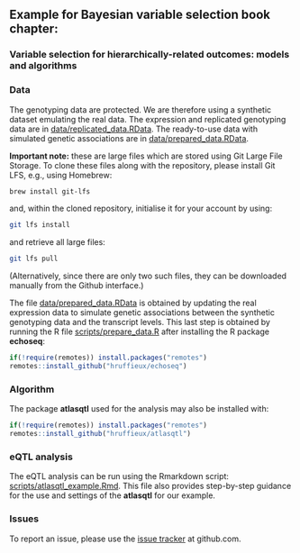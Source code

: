 ## Example for Bayesian variable selection book chapter: 
### Variable selection for hierarchically-related outcomes: models and algorithms

### Data

The genotyping data are protected. We are therefore using a synthetic dataset emulating the real data. 
The expression and replicated genotyping data are in 
[data/replicated_data.RData](https://github.com/hruffieux/bayesian_variable_selection_book_chapter/blob/master/data/replicated_data.RData). The ready-to-use data with simulated genetic associations are in 
[data/prepared_data.RData](https://github.com/hruffieux/bayesian_variable_selection_book_chapter/blob/master/data/prepared_data.RData).

**Important note:** these are large files which are stored using Git Large File Storage. To clone these
files along with the repository, please install Git LFS, e.g., using Homebrew:

``` bash
brew install git-lfs
```

and, within the cloned repository, initialise it for your account by using:

``` bash
git lfs install
```

and retrieve all large files:

``` bash
git lfs pull
```

(Alternatively, since there are only two such files, they can be downloaded manually from the Github interface.)

The file [data/prepared_data.RData](https://github.com/hruffieux/bayesian_variable_selection_book_chapter/blob/master/data/prepared_data.RData) 
is obtained by updating the real expression data to simulate genetic associations between the synthetic 
genotyping data and the transcript levels. This last step is obtained by running the R file 
[scripts/prepare_data.R](https://github.com/hruffieux/bayesian_variable_selection_book_chapter/blob/master/scripts/prepare_data.R) 
after installing the R package **echoseq**:

```R
if(!require(remotes)) install.packages("remotes")
remotes::install_github("hruffieux/echoseq")
```

### Algorithm

The package **atlasqtl** used for the analysis may also be installed with:
 
```R
if(!require(remotes)) install.packages("remotes")
remotes::install_github("hruffieux/atlasqtl")
```

### eQTL analysis

The eQTL analysis can be run using the Rmarkdown script: 
[scripts/atlasqtl_example.Rmd](https://github.com/hruffieux/bayesian_variable_selection_book_chapter/blob/master/scripts/atlasqtl_example.Rmd). 
This file also provides step-by-step guidance for the use and settings of the **atlasqtl** for our example.

### Issues

To report an issue, please use the 
[issue tracker](https://github.com/hruffieux/bayesian_variable_selection_book_chapter/issues) 
at github.com.